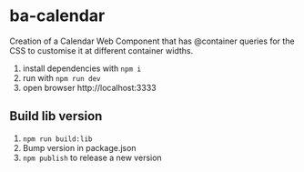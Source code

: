 # ba-calendar

Creation of a Calendar Web Component that has @container queries for the CSS to customise it at different container widths.

1. install dependencies with `npm i`
2. run with `npm run dev`
3. open browser http://localhost:3333

## Build lib version

1. `npm run build:lib`
2. Bump version in package.json
3. `npm publish` to release a new version
